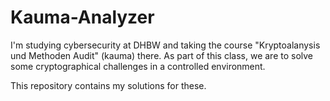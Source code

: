 # Kauma-Analyzer

I'm studying cybersecurity at DHBW and taking the course "Kryptoalanysis und Methoden
Audit" (kauma) there. As part of this class, we are to solve some
cryptographical challenges in a controlled environment.

This repository contains my solutions for these.
